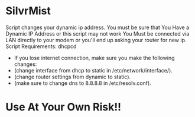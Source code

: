 # SilvrMist
Script changes your dynamic ip address. You must be sure that You Have a Dynamic IP Address or this script may not work
You Must be connected via LAN directly to your modem or you'll end up asking your router for new ip.
Script Requirements: dhcpcd

- If you lose internet connection, make sure you make the following changes:
- (change interface from dhcp to static in /etc/network/interface/).
- (change router settings from dynamic to static).
- (make sure to change dns to 8.8.8.8 in /etc/resolv.conf).

# Use At Your Own Risk!!
